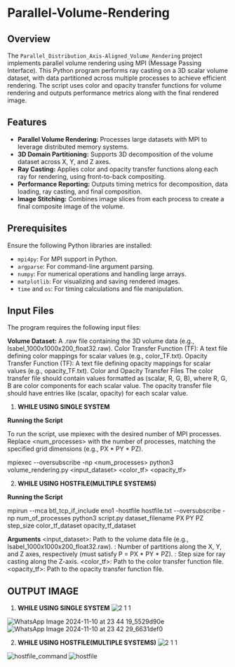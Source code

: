 # Parallel-Volume-Rendering

## Overview

The `Parallel_Distribution_Axis-Aligned_Volume_Rendering` project implements parallel volume rendering using MPI (Message Passing Interface). This Python program performs ray casting on a 3D scalar volume dataset, with data partitioned across multiple processes to achieve efficient rendering. The script uses color and opacity transfer functions for volume rendering and outputs performance metrics along with the final rendered image.

## Features
- **Parallel Volume Rendering:** Processes large datasets with MPI to leverage distributed memory systems.
- **3D Domain Partitioning:** Supports 3D decomposition of the volume dataset across X, Y, and Z axes.
- **Ray Casting:** Applies color and opacity transfer functions along each ray for rendering, using front-to-back compositing.
- **Performance Reporting:** Outputs timing metrics for decomposition, data loading, ray casting, and final composition.
- **Image Stitching:** Combines image slices from each process to create a final composite image of the volume.

## Prerequisites
Ensure the following Python libraries are installed:

- `mpi4py`: For MPI support in Python.
- `argparse`: For command-line argument parsing.
- `numpy`: For numerical operations and handling large arrays.
- `matplotlib`: For visualizing and saving rendered images.
- `time` and `os`: For timing calculations and file manipulation.



## Input Files
The program requires the following input files:

**Volume Dataset:** A .raw file containing the 3D volume data (e.g., Isabel_1000x1000x200_float32.raw).
Color Transfer Function (TF): A text file defining color mappings for scalar values (e.g., color_TF.txt).
Opacity Transfer Function (TF): A text file defining opacity mappings for scalar values (e.g., opacity_TF.txt).
Color and Opacity Transfer Files
The color transfer file should contain values formatted as (scalar, R, G, B), where R, G, B are color components for each scalar value.
The opacity transfer file should have entries like (scalar, opacity) for each scalar value.

1. **WHILE USING SINGLE SYSTEM**
   
**Running the Script**

To run the script, use mpiexec with the desired number of MPI processes. Replace <num_processes> with the number of processes, matching the specified grid dimensions (e.g., PX * PY * PZ).


mpiexec --oversubscribe -np <num_processes> python3 volume_rendering.py <input_dataset> <PX> <PY> <PZ> <stepsize> <color_tf> <opacity_tf>

2. **WHILE USING HOSTFILE(MULTIPLE SYSTEMS)**
   
**Running the Script**

mpirun --mca btl_tcp_if_include eno1 -hostfile hostfile.txt --oversubscribe -np num_of_processes python3 script.py dataset_filename PX PY PZ step_size color_tf_dataset opacity_tf_dataset

**Arguments**
<input_dataset>: Path to the volume data file (e.g., Isabel_1000x1000x200_float32.raw).
<PX> <PY> <PZ>: Number of partitions along the X, Y, and Z axes, respectively (must satisfy P = PX * PY * PZ).
<stepsize>: Step size for ray casting along the Z-axis.
<color_tf>: Path to the color transfer function file.
<opacity_tf>: Path to the opacity transfer function file.


## OUTPUT IMAGE
1. **WHILE USING SINGLE SYSTEM**
![2 1 1](https://github.com/user-attachments/assets/0be49977-499c-48c2-acb1-91b559b431e5)

![WhatsApp Image 2024-11-10 at 23 44 19_5529d90e](https://github.com/user-attachments/assets/a1894add-63ef-41bc-8800-53b965ef2443)
![WhatsApp Image 2024-11-10 at 23 42 29_6631def0](https://github.com/user-attachments/assets/b16f9576-d23e-40aa-bd63-4bdf7cb19c35)

2. **WHILE USING HOSTFILE(MULTIPLE SYSTEMS)**
![2 1 1](https://github.com/user-attachments/assets/0be49977-499c-48c2-acb1-91b559b431e5)

![hostfile_command](https://github.com/user-attachments/assets/72c7a46d-750d-40e5-ad79-61958ccbeeb7)
![hostfile](https://github.com/user-attachments/assets/9ce031a3-eca8-414f-99d5-d10a76314ae7)







